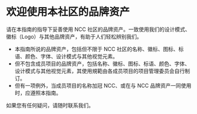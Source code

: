 # 欢迎使用本社区的品牌资产

请在本指南的指导下妥善使用 NCC 社区的品牌资产。一致使用我们的设计模式、徽标（Logo）与其他品牌资产，有助于人们轻松辨别我们。

- 本指南所说的品牌资产，包括但不限于 NCC 社区的名称、徽标、图标、标语、颜色、字体、设计模式与其他视觉元素。
- 但不包含成员项目的品牌资产，包括名称、徽标、图标、标语、颜色、字体、设计模式与其他视觉元素，其使用規範由各成员项目的项目管理委员会自行制订。
- 但有一项例外，当成员项目的名称加冠 NCC、或在与 NCC 品牌资产一同使用时，应遵照本指南。

如果您有任何疑问，请随时联系我们。